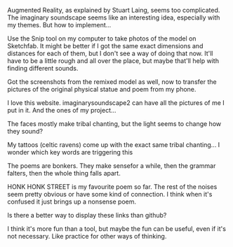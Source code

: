 Augmented Reality, as explained by Stuart Laing, seems too complicated. The imaginary soundscape seems like an interesting idea, especially with my themes. But how to implement...

Use the Snip tool on my computer to take photos of the model on Sketchfab. It might be better if I got the same exact dimensions and distances for each of them, but I don't see a way of doing that now. It'll have to be a little rough and all over the place, but maybe that'll help with finding different sounds.

Got the screenshots from the remixed model as well, now to transfer the pictures of the original physical statue and poem from my phone.

I love this website. imaginarysoundscape2 can have all the pictures of me I put in it. And the ones of my project...

The faces mostly make tribal chanting, but the light seems to change how they sound?

My tattoos (celtic ravens) come up with the exact same tribal chanting... I wonder which key words are triggering this

The poems are bonkers. They make sensefor a while, then the grammar falters, then the whole thing falls apart. 

HONK HONK STREET is my favourite poem so far. The rest of the noises seem pretty obvious or have some kind of connection. I think when it's confused it just brings up a nonsense poem.

Is there a better way to display these links than github?

I think it's more fun than a tool, but maybe the fun can be useful, even if it's not necessary. Like practice for other ways of thinking.
